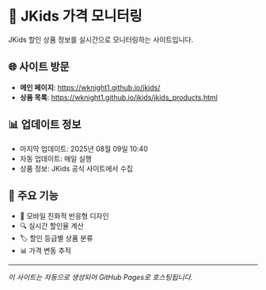 # 🧸 JKids 가격 모니터링

JKids 할인 상품 정보를 실시간으로 모니터링하는 사이트입니다.

## 🌐 사이트 방문

- **메인 페이지**: https://wknight1.github.io/jkids/
- **상품 목록**: https://wknight1.github.io/jkids/jkids_products.html

## 📊 업데이트 정보

- 마지막 업데이트: 2025년 08월 09일 10:40
- 자동 업데이트: 매일 실행
- 상품 정보: JKids 공식 사이트에서 수집

## 🎯 주요 기능

- 📱 모바일 친화적 반응형 디자인
- 🔍 실시간 할인율 계산
- 🏷️ 할인 등급별 상품 분류
- 📊 가격 변동 추적

---

*이 사이트는 자동으로 생성되어 GitHub Pages로 호스팅됩니다.*
